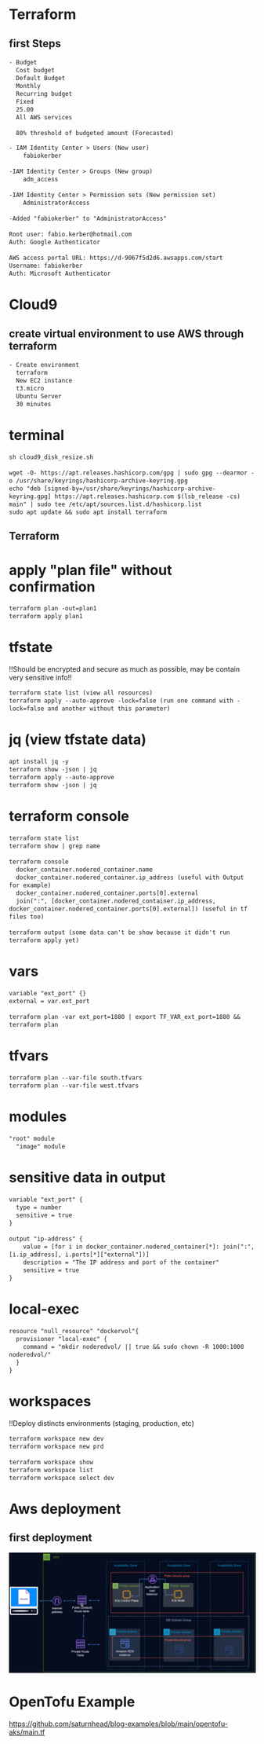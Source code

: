 # Terraform

## first Steps
```
- Budget
  Cost budget
  Default Budget
  Monthly
  Recurring budget
  Fixed
  25.00
  All AWS services

  80% threshold of budgeted amount (Forecasted)
```
```
- IAM Identity Center > Users (New user)
	fabiokerber

-IAM Identity Center > Groups (New group)
	adm_access

-IAM Identity Center > Permission sets (New permission set)
	AdministratorAccess

-Added "fabiokerber" to "AdministratorAccess"

Root user: fabio.kerber@hotmail.com
Auth: Google Authenticator

AWS access portal URL: https://d-9067f5d2d6.awsapps.com/start
Username: fabiokerber
Auth: Microsoft Authenticator
```

# Cloud9

## create virtual environment to use AWS through terraform<br>
```
- Create environment
  terraform
  New EC2 instance
  t3.micro
  Ubuntu Server
  30 minutes
```

# terminal
```
sh cloud9_disk_resize.sh

wget -O- https://apt.releases.hashicorp.com/gpg | sudo gpg --dearmor -o /usr/share/keyrings/hashicorp-archive-keyring.gpg
echo "deb [signed-by=/usr/share/keyrings/hashicorp-archive-keyring.gpg] https://apt.releases.hashicorp.com $(lsb_release -cs) main" | sudo tee /etc/apt/sources.list.d/hashicorp.list
sudo apt update && sudo apt install terraform
```

## Terraform

# apply "plan file" without confirmation
```
terraform plan -out=plan1
terraform apply plan1
```

# tfstate<br>
!!Should be encrypted and secure as much as possible, may be contain very sensitive info!!
```
terraform state list (view all resources)
terraform apply --auto-approve -lock=false (run one command with -lock=false and another without this parameter)
```

# jq (view tfstate data)
```
apt install jq -y
terraform show -json | jq
terraform apply --auto-approve
terraform show -json | jq
```

# terraform console
```
terraform state list
terraform show | grep name

terraform console
  docker_container.nodered_container.name
  docker_container.nodered_container.ip_address (useful with Output for example)
  docker_container.nodered_container.ports[0].external
  join(":", [docker_container.nodered_container.ip_address, docker_container.nodered_container.ports[0].external]) (useful in tf files too)

terraform output (some data can't be show because it didn't run terraform apply yet)
```

# vars
```
variable "ext_port" {}
external = var.ext_port

terraform plan -var ext_port=1880 | export TF_VAR_ext_port=1880 && terraform plan
```

# tfvars
```
terraform plan --var-file south.tfvars
terraform plan --var-file west.tfvars
```

# modules
```
"root" module
  "image" module
```

# sensitive data in output
```
variable "ext_port" {
  type = number
  sensitive = true
}

output "ip-address" {
    value = [for i in docker_container.nodered_container[*]: join(":", [i.ip_address], i.ports[*]["external"])]
    description = "The IP address and port of the container"
    sensitive = true
}
```

# local-exec
```
resource "null_resource" "dockervol"{
  provisioner "local-exec" {
    command = "mkdir noderedvol/ || true && sudo chown -R 1000:1000 noderedvol/"
  }
}
```

# workspaces<br>
!!Deploy distincts environments (staging, production, etc)
```
terraform workspace new dev
terraform workspace new prd

terraform workspace show
terraform workspace list
terraform workspace select dev
```

# Aws deployment

## first deployment<br>
<kbd>
    <img src="https://github.com/fabiokerber/cloud/blob/main/img/20240213103855.png">
</kbd>
<br />

# OpenTofu Example<br>
https://github.com/saturnhead/blog-examples/blob/main/opentofu-aks/main.tf

